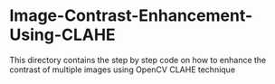 # Image-Contrast-Enhancement-Using-CLAHE
This directory contains the step by step code on how to enhance the contrast of multiple images using OpenCV CLAHE technique

